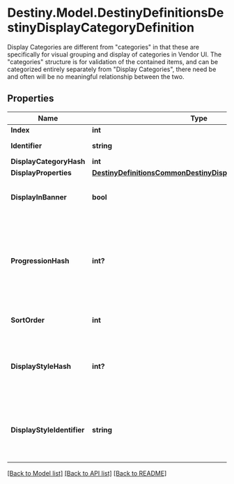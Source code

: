 # Destiny.Model.DestinyDefinitionsDestinyDisplayCategoryDefinition
Display Categories are different from \"categories\" in that these are specifically for visual grouping and display of categories in Vendor UI. The \"categories\" structure is for validation of the contained items, and can be categorized entirely separately from \"Display Categories\", there need be and often will be no meaningful relationship between the two.

## Properties

Name | Type | Description | Notes
------------ | ------------- | ------------- | -------------
**Index** | **int** |  | [optional] 
**Identifier** | **string** | A string identifier for the display category. | [optional] 
**DisplayCategoryHash** | **int** |  | [optional] 
**DisplayProperties** | [**DestinyDefinitionsCommonDestinyDisplayPropertiesDefinition**](DestinyDefinitionsCommonDestinyDisplayPropertiesDefinition.md) |  | [optional] 
**DisplayInBanner** | **bool** | If true, this category should be displayed in the \&quot;Banner\&quot; section of the vendor&#39;s UI. | [optional] 
**ProgressionHash** | **int?** | If it exists, this is the hash identifier of a DestinyProgressionDefinition that represents the progression to show on this display category.  Specific categories can now have thier own distinct progression, apparently. So that&#39;s cool. | [optional] 
**SortOrder** | **int** | If this category sorts items in a nonstandard way, this will be the way we sort. | [optional] 
**DisplayStyleHash** | **int?** | An indicator of how the category will be displayed in the UI. It&#39;s up to you to do something cool or interesting in response to this, or just to treat it as a normal category. | [optional] 
**DisplayStyleIdentifier** | **string** | An indicator of how the category will be displayed in the UI. It&#39;s up to you to do something cool or interesting in response to this, or just to treat it as a normal category. | [optional] 

[[Back to Model list]](../README.md#documentation-for-models) [[Back to API list]](../README.md#documentation-for-api-endpoints) [[Back to README]](../README.md)

